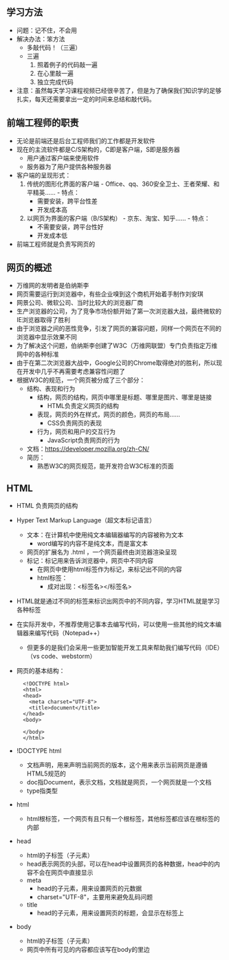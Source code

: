 
## 学习方法
  - 问题：记不住，不会用
  - 解决办法：笨方法
    - 多敲代码！（三遍）
    - 三遍
      1. 照着例子的代码敲一遍
      2. 在心里敲一遍
      3. 独立完成代码
  - 注意：虽然每天学习课程视频已经很辛苦了，但是为了确保我们知识学的足够扎实，每天还需要拿出一定的时间来总结和敲代码。

## 前端工程师的职责
  - 无论是前端还是后台工程师我们的工作都是开发软件
  - 现在的主流软件都是C/S架构的，C即是客户端，S即是服务器
    - 用户通过客户端来使用软件
    - 服务器为了用户提供各种服务器
  - 客户端的呈现形式：
      1. 传统的图形化界面的客户端
        - Office、qq、360安全卫士、王者荣耀、和平精英……
        - 特点：
          - 需要安装，跨平台性差
          - 开发成本高
      2. 以网页为界面的客户端（B/S架构）
        - 京东、淘宝、知乎……
        - 特点：
          - 不需要安装，跨平台性好
          - 开发成本低
  - 前端工程师就是负责写网页的

## 网页的概述
  - 万维网的发明者是伯纳斯李
  - 网页需要运行到浏览器中，有些企业嗅到这个商机开始着手制作刘安琪
  - 网景公司、微软公司、当时比较大的浏览器厂商
  - 生产浏览器的公司，为了竞争市场份额开始了第一次浏览器大战，最终微软的IE浏览器取得了胜利
  - 由于浏览器之间的恶性竞争，引发了网页的兼容问题，同样一个网页在不同的浏览器中显示效果不同
  - 为了解决这个问题，伯纳斯李创建了W3C（万维网联盟）专门负责指定万维网中的各种标准
  - 由于在第二次浏览器大战中，Google公司的Chrome取得绝对的胜利，所以现在开发中几乎不再需要考虑兼容性问题了
  - 根据W3C的规范，一个网页被分成了三个部分：
    - 结构、表现和行为
      - 结构，网页的结构，网页中哪里是标题、哪里是图片、哪里是链接
        - HTML负责定义网页的结构
      - 表现，网页的外在样式，网页的颜色，网页的布局……
        - CSS负责网页的表现
      - 行为，网页和用户的交互行为
        - JavaScript负责网页的行为
    - 文档：https://developer.mozilla.org/zh-CN/
    - 简历：
      - 熟悉W3C的网页规范，能开发符合W3C标准的页面

## HTML
  - HTML 负责网页的结构
  - Hyper Text Markup Language（超文本标记语言）
    - 文本：在计算机中使用纯文本编辑器编写的内容被称为文本
      - word编写的内容不是纯文本，而是富文本
    - 网页的扩展名为 .html ，一个网页最终由浏览器渲染呈现
    - 标记：标记用来告诉浏览器中，网页中不同内容
      - 在网页中使用html标签作为标记，来标记出不同的内容
      - html标签：
        - 成对出现：<标签名></标签名>
  - HTML就是通过不同的标签来标识出网页中的不同内容，学习HTML就是学习各种标签
  - 在实际开发中，不推荐使用记事本去编写代码，可以使用一些其他的纯文本编辑器来编写代码（Notepad++）
    - 但更多的是我们会采用一些更加智能开发工具来帮助我们编写代码（IDE）（vs code、webstorm）
  - 网页的基本结构：

    ```
      <!DOCTYPE html>
      <html>
      <head>
        <meta charset="UTF-8">
        <title>document</title>
      </head>
      <body>

      </body>
      </html>
    ```

  - !DOCTYPE html
    - 文档声明，用来声明当前网页的版本，这个用来表示当前网页是遵循HTML5规范的
    - doc指Document，表示文档，文档就是网页，一个网页就是一个文档
    - type指类型
  - html
    -  html根标签，一个网页有且只有一个根标签，其他标签都应该在根标签的内部
  - head
    - html的子标签（子元素）
    - head表示网页的头部，可以在head中设置网页的各种数据，head中的内容不会在网页中直接显示
    - meta
      - head的子元素，用来设置网页的元数据
      - charset="UTF-8"，主要用来避免乱码问题
    - title
      - head的子元素，用来设置网页的标题，会显示在标签上
  - body
    - html的子标签（子元素）
    - 网页中所有可见的内容都应该写在body的里边
